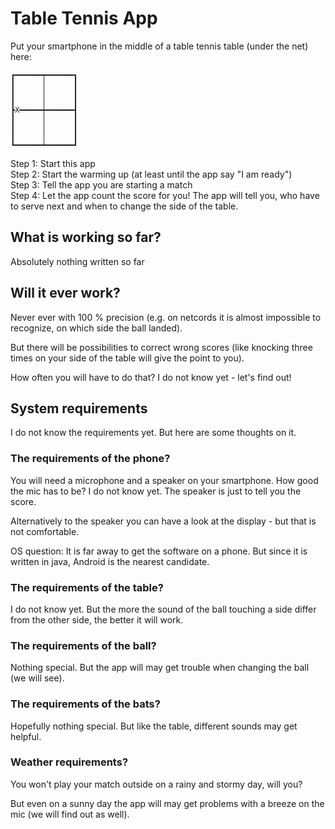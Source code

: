# Table Tennis App

Put your smartphone in the middle of a table tennis table (under the net) here:

```
┏━━━━━━┯━━━━━━┓
┃      │      ┃  
┃      │      ┃  
┃      │      ┃  
┣X━━━━━┿━━━━━━┫
┃      │      ┃  
┃      │      ┃  
┃      │      ┃  
┗━━━━━━┷━━━━━━┛
```

Step 1: Start this app  
Step 2: Start the warming up (at least until the app say "I am ready")  
Step 3: Tell the app you are starting a match  
Step 4: Let the app count the score for you! The app will tell you, who have to serve next and when to change the side of the table.


## What is working so far?

Absolutely nothing written so far


## Will it ever work?

Never ever with 100 % precision (e.g. on netcords it is almost impossible to recognize, on which side the ball landed).

But there will be possibilities to correct wrong scores (like knocking three times on your side of the table will give the point to you). 

How often you will have to do that? I do not know yet - let's find out!


## System requirements

I do not know the requirements yet. But here are some thoughts on it.

### The requirements of the phone? 

You will need a microphone and a speaker on your smartphone. How good the mic has to be? I do not know yet. The speaker is just to tell you the score. 

Alternatively to the speaker you can have a look at the display - but that is not comfortable.

OS question: It is far away to get the software on a phone. But since it is written in java, Android is the nearest candidate.

### The requirements of the table? 

I do not know yet. But the more the sound of the ball touching a side differ from the other side, the better it will work.

### The requirements of the ball? 

Nothing special. But the app will may get trouble when changing the ball (we will see).

### The requirements of the bats? 

Hopefully nothing special. But like the table, different sounds may get helpful.

### Weather requirements? 

You won't play your match outside on a rainy and stormy day, will you?

But even on a sunny day the app will may get problems with a breeze on the mic (we will find out as well).